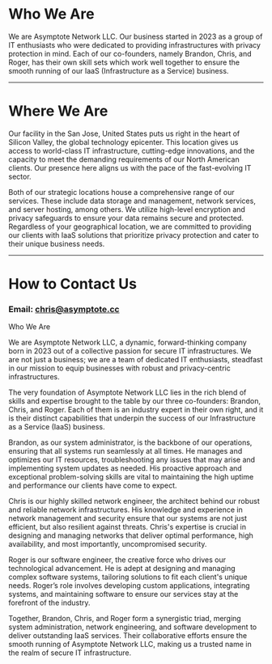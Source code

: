# Who We Are
We are Asymptote Network LLC. Our business started in 2023 as a group of IT enthusiasts who were dedicated to providing infrastructures with privacy protection in mind. Each of our co-founders, namely Brandon, Chris, and Roger, has their own skill sets which work well together to ensure the smooth running of our IaaS (Infrastructure as a Service) business.

---

# Where We Are
Our facility in the San Jose, United States puts us right in the heart of Silicon Valley, the global technology epicenter. This location gives us access to world-class IT infrastructure, cutting-edge innovations, and the capacity to meet the demanding requirements of our North American clients. Our presence here aligns us with the pace of the fast-evolving IT sector.

Both of our strategic locations house a comprehensive range of our services. These include data storage and management, network services, and server hosting, among others. We utilize high-level encryption and privacy safeguards to ensure your data remains secure and protected. Regardless of your geographical location, we are committed to providing our clients with IaaS solutions that prioritize privacy protection and cater to their unique business needs.

---

# How to Contact Us
### Email: chris@asymptote.cc


Who We Are

We are Asymptote Network LLC, a dynamic, forward-thinking company born in 2023 out of a collective passion for secure IT infrastructures. We are not just a business; we are a team of dedicated IT enthusiasts, steadfast in our mission to equip businesses with robust and privacy-centric infrastructures.

The very foundation of Asymptote Network LLC lies in the rich blend of skills and expertise brought to the table by our three co-founders: Brandon, Chris, and Roger. Each of them is an industry expert in their own right, and it is their distinct capabilities that underpin the success of our Infrastructure as a Service (IaaS) business.

Brandon, as our system administrator, is the backbone of our operations, ensuring that all systems run seamlessly at all times. He manages and optimizes our IT resources, troubleshooting any issues that may arise and implementing system updates as needed. His proactive approach and exceptional problem-solving skills are vital to maintaining the high uptime and performance our clients have come to expect.

Chris is our highly skilled network engineer, the architect behind our robust and reliable network infrastructures. His knowledge and experience in network management and security ensure that our systems are not just efficient, but also resilient against threats. Chris's expertise is crucial in designing and managing networks that deliver optimal performance, high availability, and most importantly, uncompromised security.

Roger is our software engineer, the creative force who drives our technological advancement. He is adept at designing and managing complex software systems, tailoring solutions to fit each client's unique needs. Roger’s role involves developing custom applications, integrating systems, and maintaining software to ensure our services stay at the forefront of the industry.

Together, Brandon, Chris, and Roger form a synergistic triad, merging system administration, network engineering, and software development to deliver outstanding IaaS services. Their collaborative efforts ensure the smooth running of Asymptote Network LLC, making us a trusted name in the realm of secure IT infrastructure.
